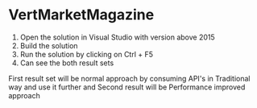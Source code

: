 # VertMarketMagazine

1. Open the solution in Visual Studio with version above 2015
2. Build the solution
3. Run the solution by clicking on Ctrl + F5
4. Can see the both result sets


First result set will be normal approach by consuming API's in Traditional way and use it further and
Second result will be Performance improved approach
